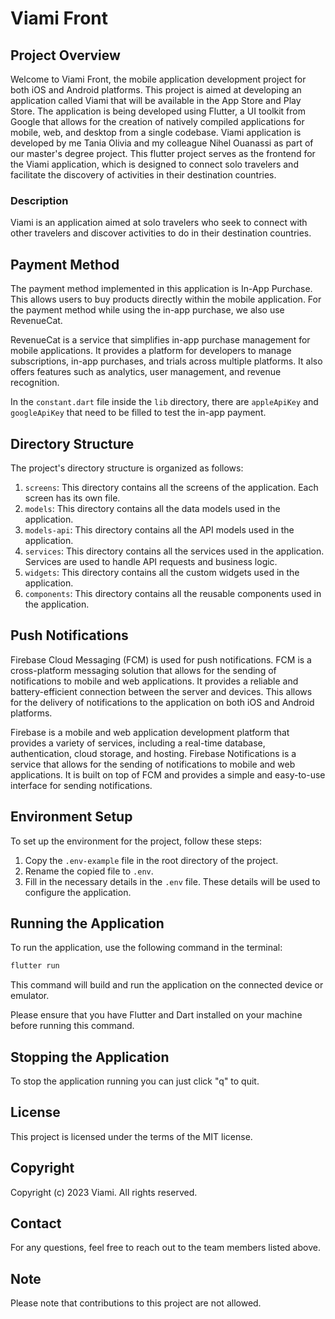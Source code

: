 # Viami Front

## Project Overview

Welcome to Viami Front, the mobile application development project for both iOS and Android platforms. This project is aimed at developing an application called Viami that will be available in the App Store and Play Store. The application is being developed using Flutter, a UI toolkit from Google that allows for the creation of natively compiled applications for mobile, web, and desktop from a single codebase. Viami application is developed by me Tania Olivia and my colleague Nihel Ouanassi as part of our master's degree project. This flutter project serves as the frontend for the Viami application, which is designed to connect solo travelers and facilitate the discovery of activities in their destination countries.

### Description
Viami is an application aimed at solo travelers who seek to connect with other travelers and discover activities to do in their destination countries.

## Payment Method

The payment method implemented in this application is In-App Purchase. This allows users to buy products directly within the mobile application. For the payment method while using the in-app purchase, we also use RevenueCat.

RevenueCat is a service that simplifies in-app purchase management for mobile applications. It provides a platform for developers to manage subscriptions, in-app purchases, and trials across multiple platforms. It also offers features such as analytics, user management, and revenue recognition.

In the `constant.dart` file inside the `lib` directory, there are `appleApiKey` and `googleApiKey` that need to be filled to test the in-app payment.

## Directory Structure

The project's directory structure is organized as follows:

1. `screens`: This directory contains all the screens of the application. Each screen has its own file.
2. `models`: This directory contains all the data models used in the application.
3. `models-api`: This directory contains all the API models used in the application.
4. `services`: This directory contains all the services used in the application. Services are used to handle API requests and business logic.
5. `widgets`: This directory contains all the custom widgets used in the application.
6. `components`: This directory contains all the reusable components used in the application.

## Push Notifications

Firebase Cloud Messaging (FCM) is used for push notifications. FCM is a cross-platform messaging solution that allows for the sending of notifications to mobile and web applications. It provides a reliable and battery-efficient connection between the server and devices. This allows for the delivery of notifications to the application on both iOS and Android platforms.

Firebase is a mobile and web application development platform that provides a variety of services, including a real-time database, authentication, cloud storage, and hosting. Firebase Notifications is a service that allows for the sending of notifications to mobile and web applications. It is built on top of FCM and provides a simple and easy-to-use interface for sending notifications.

## Environment Setup

To set up the environment for the project, follow these steps:

1. Copy the `.env-example` file in the root directory of the project.
2. Rename the copied file to `.env`.
3. Fill in the necessary details in the `.env` file. These details will be used to configure the application.

## Running the Application

To run the application, use the following command in the terminal:

```bash
flutter run
```

This command will build and run the application on the connected device or emulator.

Please ensure that you have Flutter and Dart installed on your machine before running this command.

## Stopping the Application

To stop the application running you can just click "q" to quit.

## License

This project is licensed under the terms of the MIT license.

## Copyright

Copyright (c) 2023 Viami. All rights reserved.

## Contact

For any questions, feel free to reach out to the team members listed above.

## Note

Please note that contributions to this project are not allowed.
